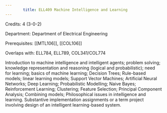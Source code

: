 ```yaml
---
        title: ELL409 Machine Intelligence and Learning
---
```

Credits: 4 (3-0-2)

Department: Department of Electrical Engineering

Prerequisites: [[MTL106]], [[COL106]]

Overlaps with: ELL784, ELL789, COL341/COL774

Introduction to machine intelligence and intelligent agents; problem solving; knowledge representation and reasoning (logical and probabilistic); need for learning; basics of machine learning; Decision Trees; Rule-based models; linear learning models; Support Vector Machines; Artificial Neural Networks; Deep Learning; Probabilistic Modelling; Naive Bayes; Reinforcement Learning; Clustering; Feature Selection; Principal Component Analysis; Combining models; Philosophical issues in intelligence and learning. Substantive implementation assignments or a term project involving design of an intelligent learning-based system.